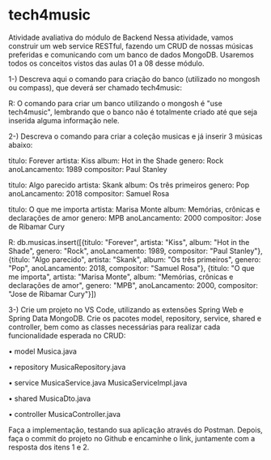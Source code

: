 # tech4music

Atividade avaliativa do módulo de Backend
Nessa atividade, vamos construir um web service RESTful, fazendo um CRUD de nossas músicas preferidas e comunicando com um banco de dados MongoDB.
Usaremos todos os conceitos vistos das aulas 01 a 08 desse módulo.

1-) Descreva aqui o comando para criação do banco (utilizado no mongosh ou compass), que deverá ser chamado tech4music:


R: O comando para criar um banco utilizando o mongosh é "use tech4music", lembrando que o banco não é totalmente criado até que seja inserida alguma informação nele.

2-) Descreva o comando para criar a coleção musicas e já inserir 3 músicas abaixo:

titulo: Forever
artista: Kiss
album: Hot in the Shade
genero: Rock
anoLancamento: 1989
compositor: Paul Stanley

titulo: Algo parecido
artista: Skank
album: Os três primeiros
genero: Pop
anoLancamento: 2018
compositor: Samuel Rosa

titulo: O que me importa
artista: Marisa Monte
album: Memórias, crônicas e declarações de amor
genero: MPB
anoLancamento: 2000
compositor: Jose de Ribamar Cury


R: db.musicas.insert([{titulo: "Forever", artista: "Kiss", album: "Hot in the Shade", genero: "Rock", anoLancamento: 1989, compositor: "Paul Stanley"}, {titulo: "Algo parecido", artista: "Skank", album: "Os três primeiros", genero: "Pop", anoLancamento: 2018, compositor: "Samuel Rosa"}, {titulo: "O que me importa", artista: "Marisa Monte", album: "Memórias, crônicas e declarações de amor", genero: "MPB", anoLancamento: 2000, compositor: "Jose de Ribamar Cury"}])

3-) Crie um projeto no VS Code, utilizando as extensões Spring Web e Spring Data MongoDB. Crie os pacotes model, repository, service, shared e controller, bem como as classes necessárias para realizar cada funcionalidade esperada no CRUD:

• model
Musica.java

• repository
MusicaRepository.java

• service
MusicaService.java
MusicaServiceImpl.java

• shared
MusicaDto.java

• controller
MusicaController.java

Faça a implementação, testando sua aplicação através do Postman.
Depois, faça o commit do projeto no Github e encaminhe o link, juntamente com a resposta dos itens 1 e 2.

